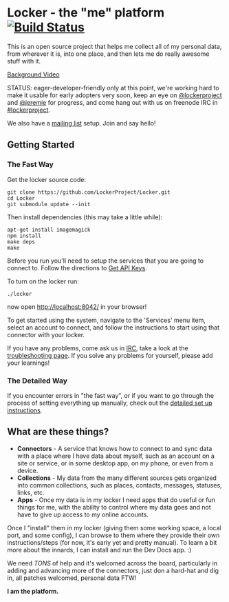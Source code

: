 Locker - the "me" platform [![Build Status](https://secure.travis-ci.org/LockerProject/Locker.png)](http://travis-ci.org/LockerProject/Locker)
======================

This is an open source project that helps me collect all of my personal data, from wherever it is, into one place, and then lets me do really awesome stuff with it.

[Background Video](http://www.youtube.com/watch?v=pTNO5npNq28)

STATUS: eager-developer-friendly only at this point, we're working hard to make it usable for early adopters very soon, keep an eye on [@lockerproject](http://twitter.com/lockerproject) and [@jeremie](http://twitter.com/jeremie) for progress, and come hang out with us on freenode IRC in [#lockerproject](http://webchat.freenode.net/?channels=lockerproject).

We also have a [mailing list](http://bit.ly/singly-dev-list) setup.  Join and say hello!


## Getting Started

### The Fast Way

Get the locker source code:

    git clone https://github.com/LockerProject/Locker.git
    cd Locker
    git submodule update --init

Then install dependencies (this may take a little while):

    apt-get install imagemagick
    npm install
    make deps
    make

Before you run you'll need to setup the services that you are going to connect to.  Follow the directions to 
[Get API Keys](GettingAPIKeys).

To turn on the locker run:

    ./locker

now open [http://localhost:8042/](http://localhost:8042/) in your browser!

To get started using the system, navigate to the 'Services' menu item, select an account to connect, and follow the instructions to start using that connector with your locker.

If you have any problems, come ask us in [IRC](http://webchat.freenode.net/?channels=lockerproject), take a look at the [troubleshooting page](https://github.com/LockerProject/Locker/wiki/Troubleshooting-faq). If you solve any problems for yourself, please add your learnings!


### The Detailed Way

If you encounter errors in "the fast way", or if you want to go through the process of setting everything up manually, check out the [detailed set up instructions](https://github.com/LockerProject/Locker/wiki/Detailed-Set-Up-Instructions).


## What are these things? ##

* **Connectors** - A service that knows how to connect to and sync data with a place where I have data about myself, such as an account on a site or service, or in some desktop app, on my phone, or even from a device.
* **Collections** - My data from the many different sources gets organized into common collections, such as places, contacts, messages, statuses, links, etc.
* **Apps** - Once my data is in my locker I need apps that do useful or fun things for me, with the ability to control where my data goes and not have to give up access to my online accounts.

Once I "install" them in my locker (giving them some working space, a local port, and some config), I can browse to them where they provide their own instructions/steps (for now, it's early yet and pretty manual).  To learn a bit more about the innards, I can install and run the Dev Docs app. :)

We need *TONS* of help and it's welcomed across the board, particularly in adding and advancing more of the connectors, just don a hard-hat and dig in, all patches welcomed, personal data FTW!

**I am the platform.**
